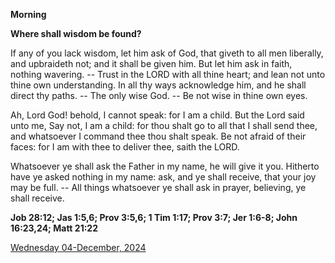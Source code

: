 **Morning**

**Where shall wisdom be found?**
 
If any of you lack wisdom, let him ask of God, that giveth to all men liberally, and upbraideth not; and it shall be given him. But let him ask in faith, nothing wavering. -- Trust in the LORD with all thine heart; and lean not unto thine own understanding. In all thy ways acknowledge him, and he shall direct thy paths. -- The only wise God. -- Be not wise in thine own eyes.
 
Ah, Lord God! behold, I cannot speak: for I am a child. But the Lord said unto me, Say not, I am a child: for thou shalt go to all that I shall send thee, and whatsoever I command thee thou shalt speak. Be not afraid of their faces: for I am with thee to deliver thee, saith the LORD.
 
Whatsoever ye shall ask the Father in my name, he will give it you. Hitherto have ye asked nothing in my name: ask, and ye shall receive, that your joy may be full. -- All things whatsoever ye shall ask in prayer, believing, ye shall receive.  

**Job 28:12; Jas 1:5,6; Prov 3:5,6; 1 Tim 1:17; Prov 3:7; Jer 1:6-8; John 16:23,24; Matt 21:22**

[Wednesday 04-December, 2024](https://t.me/daily_light)
